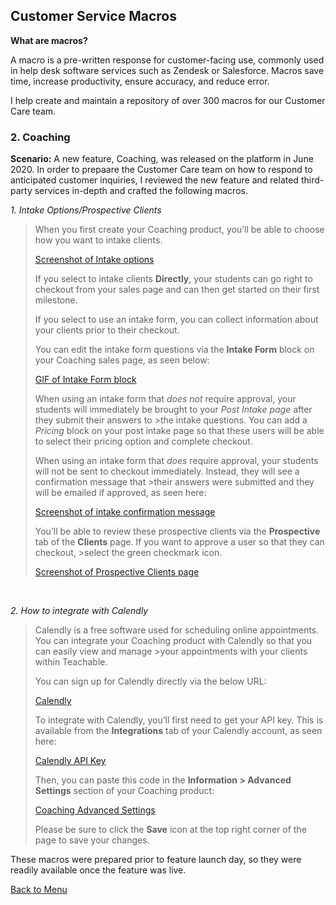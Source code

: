 ## Customer Service Macros

**What are macros?** 

A macro is a pre-written response for customer-facing use, commonly used in help desk software services such as Zendesk or Salesforce. Macros save time, increase productivity, ensure accuracy, and reduce error. 

I help create and maintain a repository of over 300 macros for our Customer Care team. 

### 2. Coaching

**Scenario:** A new feature, Coaching, was released on the platform in June 2020. In order to prepaare the Customer Care team on how to respond to anticipated customer inquiries, I reviewed the new feature and related third-party services in-depth and crafted the following macros.

*1. Intake Options/Prospective Clients*

>When you first create your Coaching product, you’ll be able to choose how you want to intake clients.
>
>[Screenshot of Intake options](https://cl.ly/c8f3c37d2726)
>
>If you select to intake clients **Directly**, your students can go right to checkout from your sales page and can then get started on their first milestone.
>
>If you select to use an intake form, you can collect information about your clients prior to their checkout.
>
>You can edit the intake form questions via the **Intake Form** block on your Coaching sales page, as seen below:
>
>[GIF of Intake Form block](https://cl.ly/3ddd677bd480)
>
>When using an intake form that *does not* require approval, your students will immediately be brought to your *Post Intake page* after they submit their answers to >the intake questions. You can add a *Pricing* block on your post intake page so that these users will be able to select their pricing option and complete checkout.
>
>When using an intake form that *does* require approval, your students will not be sent to checkout immediately. Instead, they will see a confirmation message that >their answers were submitted and they will be emailed if approved, as seen here:
>
>[Screenshot of intake confirmation message](https://cl.ly/1b1fadb428bc)
>
>You’ll be able to review these prospective clients via the **Prospective** tab of the **Clients** page. If you want to approve a user so that they can checkout, >select the green checkmark icon.
>
>[Screenshot of Prospective Clients page](https://cl.ly/dd4737ff8d7f)
<br>

*2. How to integrate with Calendly*

>Calendly is a free software used for scheduling online appointments. You can integrate your Coaching product with Calendly so that you can easily view and manage >your appointments with your clients within Teachable. 
>
>You can sign up for Calendly directly via the below URL:
>
>[Calendly](https://calendly.com/)
>
>To integrate with Calendly, you’ll first need to get your API key. This is available from the **Integrations** tab of your Calendly account, as seen here:
>
>[Calendly API Key](https://cl.ly/ba92167d705e)
>
>Then, you can paste this code in the **Information > Advanced Settings** section of your Coaching product:
>
>[Coaching Advanced Settings](https://cl.ly/8a79e94a1542)
>
>Please be sure to click the **Save** icon at the top right corner of the page to save your changes.



These macros were prepared prior to feature launch day, so they were readily available once the feature was live.


[Back to Menu](/index)

